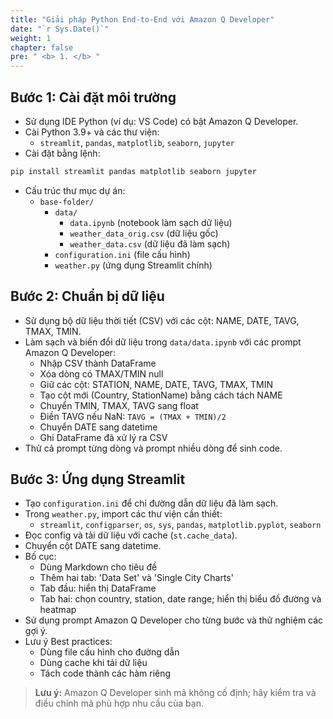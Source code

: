 ```yaml
---
title: "Giải pháp Python End-to-End với Amazon Q Developer"
date: "`r Sys.Date()`"
weight: 1
chapter: false
pre: " <b> 1. </b> "
---
```


## Bước 1: Cài đặt môi trường

- Sử dụng IDE Python (ví dụ: VS Code) có bật Amazon Q Developer.
- Cài Python 3.9+ và các thư viện:
  - `streamlit`, `pandas`, `matplotlib`, `seaborn`, `jupyter`
- Cài đặt bằng lệnh:

```sh
pip install streamlit pandas matplotlib seaborn jupyter
```

- Cấu trúc thư mục dự án:
  - `base-folder/`
    - `data/`
      - `data.ipynb` (notebook làm sạch dữ liệu)
      - `weather_data_orig.csv` (dữ liệu gốc)
      - `weather_data.csv` (dữ liệu đã làm sạch)
    - `configuration.ini` (file cấu hình)
    - `weather.py` (ứng dụng Streamlit chính)

## Bước 2: Chuẩn bị dữ liệu

- Sử dụng bộ dữ liệu thời tiết (CSV) với các cột: NAME, DATE, TAVG, TMAX, TMIN.
- Làm sạch và biến đổi dữ liệu trong `data/data.ipynb` với các prompt Amazon Q Developer:
  - Nhập CSV thành DataFrame
  - Xóa dòng có TMAX/TMIN null
  - Giữ các cột: STATION, NAME, DATE, TAVG, TMAX, TMIN
  - Tạo cột mới (Country, StationName) bằng cách tách NAME
  - Chuyển TMIN, TMAX, TAVG sang float
  - Điền TAVG nếu NaN: `TAVG = (TMAX + TMIN)/2`
  - Chuyển DATE sang datetime
  - Ghi DataFrame đã xử lý ra CSV
- Thử cả prompt từng dòng và prompt nhiều dòng để sinh code.

## Bước 3: Ứng dụng Streamlit

- Tạo `configuration.ini` để chỉ đường dẫn dữ liệu đã làm sạch.
- Trong `weather.py`, import các thư viện cần thiết:
  - `streamlit`, `configparser`, `os`, `sys`, `pandas`, `matplotlib.pyplot`, `seaborn`
- Đọc config và tải dữ liệu với cache (`st.cache_data`).
- Chuyển cột DATE sang datetime.
- Bố cục:
  - Dùng Markdown cho tiêu đề
  - Thêm hai tab: 'Data Set' và 'Single City Charts'
  - Tab đầu: hiển thị DataFrame
  - Tab hai: chọn country, station, date range; hiển thị biểu đồ đường và heatmap
- Sử dụng prompt Amazon Q Developer cho từng bước và thử nghiệm các gợi ý.
- Lưu ý Best practices:
  - Dùng file cấu hình cho đường dẫn
  - Dùng cache khi tải dữ liệu
  - Tách code thành các hàm riêng

> **Lưu ý:** Amazon Q Developer sinh mã không cố định; hãy kiểm tra và điều chỉnh mã phù hợp nhu cầu của bạn.
